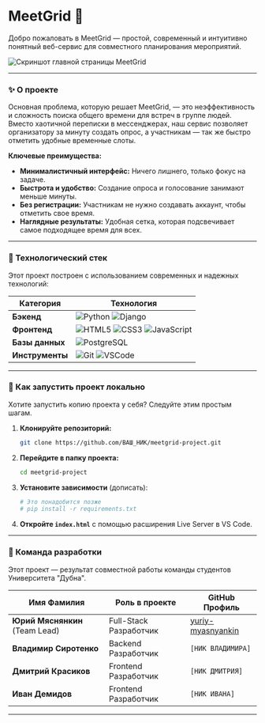 # MeetGrid 🚀

Добро пожаловать в MeetGrid — простой, современный и интуитивно понятный веб-сервис для совместного планирования мероприятий.

![Скриншот главной страницы MeetGrid](https://i.imgur.com/rP3i05M.png)

---

### ✨ О проекте

Основная проблема, которую решает MeetGrid, — это неэффективность и сложность поиска общего времени для встреч в группе людей. Вместо хаотичной переписки в мессенджерах, наш сервис позволяет организатору за минуту создать опрос, а участникам — так же быстро отметить удобные временные слоты.

**Ключевые преимущества:**
-   **Минималистичный интерфейс:** Ничего лишнего, только фокус на задаче.
-   **Быстрота и удобство:** Создание опроса и голосование занимают меньше минуты.
-   **Без регистрации:** Участникам не нужно создавать аккаунт, чтобы отметить свое время.
-   **Наглядные результаты:** Удобная сетка, которая подсвечивает самое подходящее время для всех.

---

### 🔧 Технологический стек

Этот проект построен с использованием современных и надежных технологий:

| Категория       | Технология                      |
| --------------- | ------------------------------- |
| **Бэкенд**      | ![Python](https://img.shields.io/badge/Python-3776AB?style=for-the-badge&logo=python&logoColor=white) ![Django](https://img.shields.io/badge/Django-092E20?style=for-the-badge&logo=django&logoColor=white) |
| **Фронтенд**    | ![HTML5](https://img.shields.io/badge/HTML5-E34F26?style=for-the-badge&logo=html5&logoColor=white) ![CSS3](https://img.shields.io/badge/CSS3-1572B6?style=for-the-badge&logo=css3&logoColor=white) ![JavaScript](https://img.shields.io/badge/JavaScript-F7DF1E?style=for-the-badge&logo=javascript&logoColor=black) |
| **Базы данных** | ![PostgreSQL](https://img.shields.io/badge/PostgreSQL-4169E1?style=for-the-badge&logo=postgresql&logoColor=white) |
| **Инструменты** | ![Git](https://img.shields.io/badge/Git-F05032?style=for-the-badge&logo=git&logoColor=white) ![VSCode](https://img.shields.io/badge/VS_Code-007ACC?style=for-the-badge&logo=visual-studio-code&logoColor=white) |

---

### 🚀 Как запустить проект локально

Хотите запустить копию проекта у себя? Следуйте этим простым шагам.

1.  **Клонируйте репозиторий:**
    ```bash
    git clone https://github.com/ВАШ_НИК/meetgrid-project.git
    ```

2.  **Перейдите в папку проекта:**
    ```bash
    cd meetgrid-project
    ```

3.  **Установите зависимости** (дописать):
    ```bash
    # Это понадобится позже
    # pip install -r requirements.txt
    ```
4.  **Откройте `index.html`** с помощью расширения Live Server в VS Code.

---

### 👥 Команда разработки

Этот проект — результат совместной работы команды студентов Университета "Дубна".

| Имя Фамилия                                | Роль в проекте      | GitHub Профиль                                     |
| ------------------------------------------ | ------------------- | -------------------------------------------------- |
| **Юрий Мяснянкин** (Team Lead)             | Full-Stack Разработчик | [yuriy-myasnyankin](https://github.com/Scratius)    |
| **Владимир Сиротенко**                     | Backend Разработчик   | `[НИК ВЛАДИМИРА]`    |
| **Дмитрий Красиков**                       | Frontend Разработчик  | `[НИК ДМИТРИЯ]`    |
| **Иван Демидов**                           | Frontend Разработчик  | `[НИК ИВАНА]`    |

---

